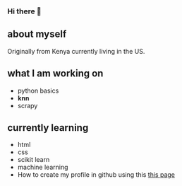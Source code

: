 ### Hi there 👋

<!--
**rmaranga/rmaranga** is a ✨ _special_ ✨ repository because its `README.md` (this file) appears on your GitHub profile.
- 👯 I’m looking to collaborate on ...
- 🤔 I’m looking for help with ...
- 💬 Ask me about ...
- 📫 How to reach me: ...
- 😄 Pronouns: ...
- ⚡ Fun fact: ...
-->


## about myself
Originally from Kenya currently living in the US.


## what I am working on
- python basics
- **knn**
- scrapy

## currently learning
- html
- css
- scikit learn
- machine learning
- How to create my profile in github using this [this page](https://www.aboutmonica.com/blog/how-to-create-a-github-profile-readme)
